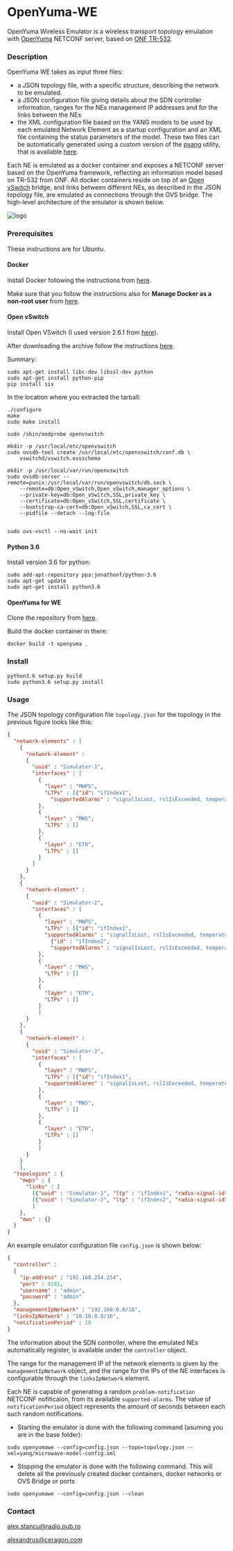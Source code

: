# OpenYuma-WE

OpenYuma Wireless Emulator is a wireless transport topology emulation with [OpenYuma](https://github.com/OpenClovis/OpenYuma) NETCONF server, 
based on [ONF TR-532](https://www.opennetworking.org/images/stories/downloads/sdn-resources/technical-reports/TR-532-Microwave-Information-Model-V1.pdf).

### Description

OpenYuma WE takes as input three files:
 * a JSON topology file, with a specific structure, describing the network 
to be emulated.
 * a JSON configuration file giving details about the SDN controller information,
 ranges for the NEs management IP addresses and for the links between the NEs
 * the XML configuration file based on the YANG models 
to be used by each emulated Network Element as a startup configuration and
an XML file containing the status parameters of the model. These two files can 
be automatically generated using a custom version of the [pyang](https://github.com/mbj4668/pyang) utility,
that is available [here](https://github.com/Melacon/pyang-we).

Each NE is emulated as a docker container and exposes a NETCONF server based on the OpenYuma
framework, reflecting an information model based on TR-532 from ONF. All docker containers reside
on top of an [Open vSwitch](http://openvswitch.org/) bridge, and links between different NEs, as 
described in the JSON topology file, are emulated as connections through the OVS bridge. The 
high-level architecture of the emulator is shown below.

![logo](./Architecture.png)

### Prerequisites

These instructions are for Ubuntu.

#### Docker

Install Docker following the instructions from [here](https://store.docker.com/editions/community/docker-ce-server-ubuntu/plans/docker-ce-server-ubuntu-tier?tab=instructions).

Make sure that you follow the instructions also for **Manage Docker as a non-root user** from [here](https://docs.docker.com/engine/installation/linux/linux-postinstall/).

#### Open vSwitch

Install Open VSwitch (I used version 2.6.1 from [here](https://mail.openvswitch.org/pipermail/ovs-announce/2016-November/000093.html)).

After downloading the archive follow the instructions [here](http://docs.openvswitch.org/en/latest/intro/install/general/#build-requirements).


Summary:
```
sudo apt-get install libc-dev libssl-dev python
sudo apt-get install python-pip
pip install six

```

In the location where you extracted the tarball:
```
./configure
make
sudo make install

sudo /sbin/modprobe openvswitch

mkdir -p /usr/local/etc/openvswitch
sudo ovsdb-tool create /usr/local/etc/openvswitch/conf.db \
    vswitchd/vswitch.ovsschema
    
mkdir -p /usr/local/var/run/openvswitch
sudo ovsdb-server --remote=punix:/usr/local/var/run/openvswitch/db.sock \
    --remote=db:Open_vSwitch,Open_vSwitch,manager_options \
    --private-key=db:Open_vSwitch,SSL,private_key \
    --certificate=db:Open_vSwitch,SSL,certificate \
    --bootstrap-ca-cert=db:Open_vSwitch,SSL,ca_cert \
    --pidfile --detach --log-file


sudo ovs-vsctl --no-wait init
```

#### Python 3.6

Install version 3.6 for python:

```
sudo add-apt-repository ppa:jonathonf/python-3.6
sudo apt-get update
sudo apt-get install python3.6
```

#### OpenYuma for WE

Clone the repository from [here](https://github.com/Melacon/OpenYuma).

Build the docker container in there:

```buildoutcfg
docker build -t openyuma .
```

### Install

```
python3.6 setup.py build
sudo python3.6 setup.py install
```

### Usage

The JSON topology configuration file `topology.json` for the topology in the previous figure 
looks like this:

```JSON
{
  "network-elements" : [
    {
      "network-element" :
      {
        "uuid" : "Simulator-1",
        "interfaces" : [
          {
            "layer" : "MWPS",
            "LTPs" : [{"id": "ifIndex1",
              "supportedAlarms" : "signalIsLost, rslIsExceeded, temperatureIsExceeded, modemIsFaulty, radioIsFaulty, modulationIsDownShifted"}]
          },
          {
            "layer" : "MWS",
            "LTPs" : []
          },
          {
            "layer" : "ETH",
            "LTPs" : []
          }
        ]
      }
    },
    {
      "network-element" :
      {
        "uuid" : "Simulator-2",
        "interfaces" : [
          {
            "layer" : "MWPS",
            "LTPs" : [{"id": "ifIndex1",
            "supportedAlarms" : "signalIsLost, rslIsExceeded, temperatureIsExceeded, modemIsFaulty, radioIsFaulty, modulationIsDownShifted"},
              {"id" : "ifIndex2",
              "supportedAlarms" : "signalIsLost, rslIsExceeded, temperatureIsExceeded, modemIsFaulty, radioIsFaulty, modulationIsDownShifted"}]
          },
          {
            "layer" : "MWS",
            "LTPs" : []
          },
          {
            "layer" : "ETH",
            "LTPs" : []
          }
          ]
      }
    },
    {
      "network-element" :
      {
        "uuid" : "Simulator-3",
        "interfaces" : [
          {
            "layer" : "MWPS",
            "LTPs" : [{"id": "ifIndex1",
            "supportedAlarms" : "signalIsLost, rslIsExceeded, temperatureIsExceeded, modemIsFaulty, radioIsFaulty, modulationIsDownShifted"}]
          },
          {
            "layer" : "MWS",
            "LTPs" : []
          },
          {
            "layer" : "ETH",
            "LTPs" : []
          }
          ]
      }
    }
    ],
  "topologies" : {
    "mwps" : {
      "links" : [
        [{"uuid" : "Simulator-1", "ltp" : "ifIndex1", "radio-signal-id" : "26"}, {"uuid" : "Simulator-2", "ltp" : "ifIndex1", "radio-signal-id" : "26"}],
        [{"uuid" : "Simulator-2", "ltp" : "ifIndex2", "radio-signal-id" : "27"}, {"uuid" : "Simulator-3", "ltp" : "ifIndex1", "radio-signal-id" : "27"}]
        ]
    },
    "mws" : {}
  }
}
```

An example emulator configuration file `config.json` is shown below:

```JSON
{
  "controller" :
  {
    "ip-address" : "192.168.254.254",
    "port" : 8181,
    "username" : "admin",
    "password" : "admin"
  },
  "managementIpNetwork" : "192.168.0.0/16",
  "linksIpNetwork" : "10.10.0.0/16",
  "notificationPeriod" : 10
}
```

The information about the SDN controller, where the emulated NEs automatically
register, is available under the `controller` object.

The range for the management IP of the network elements is given by the 
`managementIpNetwork` object, and the range for the IPs of the NE interfaces
is configurable through the `linksIpNetwork` element.

Each  NE is capable of generating a random `problem-notification` NETCONF nofiticaion,
from its available `supported-alarms`. The value of `notificationPeriod` object
represents the amount of seconds between each such  random notifications.

* Starting the emulator is done with the following command (asuming you are in the base folder):

`sudo openyumawe --config=config.json --topo=topology.json --xml=yang/microwave-model-config.xml`

* Stopping the emulator is done with the following command. This will delete 
all the previously created docker containers, docker networks or OVS Bridge or ports

`sudo openyumawe --config=config.json --clean`

### Contact

alex.stancu@radio.pub.ro

alexandrus@ceragon.com